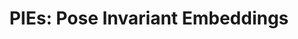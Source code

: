 ---
id:             2019-pies
title:          "PIEs: Pose Invariant Embeddings"
authors:        Chih-Hui Ho, <b>Pedro Morgado</b>, Amir Persekian and Nuno Vasconcelos
venue:          IEEE/CVF Conf. on Computer Vision and Pattern Recognition (CVPR), Long Beach, CA, 2019.
year:           "2019-06"
thumbnail:      assets/publications/2019-pies/thumbnail.jpg
links:
    website:    http://www.svcl.ucsd.edu/projects/OOWL/CVPR2019_PIE.html
    pdf:        assets/publications/2019-pies/paper.pdf
    suppl:      http://www.svcl.ucsd.edu/projects/OOWL/CVPR2019_PIE/supp.pdf
    code:       https://github.com/chihhuiho/PIE_pose_invariant_embedding
    data:       https://drive.google.com/file/d/1AAO-Wn6mfIAUN8AcfVoT731XObisVqNV/view?usp=sharing
    poster:     assets/publications/2019-pies/poster.pdf
    bibtex:     assets/publications/2019-pies/ref.txt
---